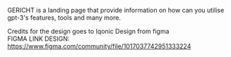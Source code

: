 GERICHT is a landing page that provide information on how can you utilise gpt-3's features, tools and many more.

Credits for the design goes to Iqonic Design from figma
<br/>
FIGMA LINK DESIGN:
<br/>
https://www.figma.com/community/file/1017037742951333224
